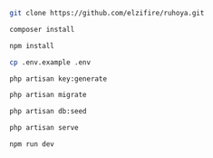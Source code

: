 ```bash
git clone https://github.com/elzifire/ruhoya.git
```
```bash
composer install
```
```bash
npm install
```
```bash
cp .env.example .env
``` 
```bash 
php artisan key:generate
```
```bash
php artisan migrate
```
```bash
php artisan db:seed
```
```bash
php artisan serve
```
```bash
npm run dev
```
